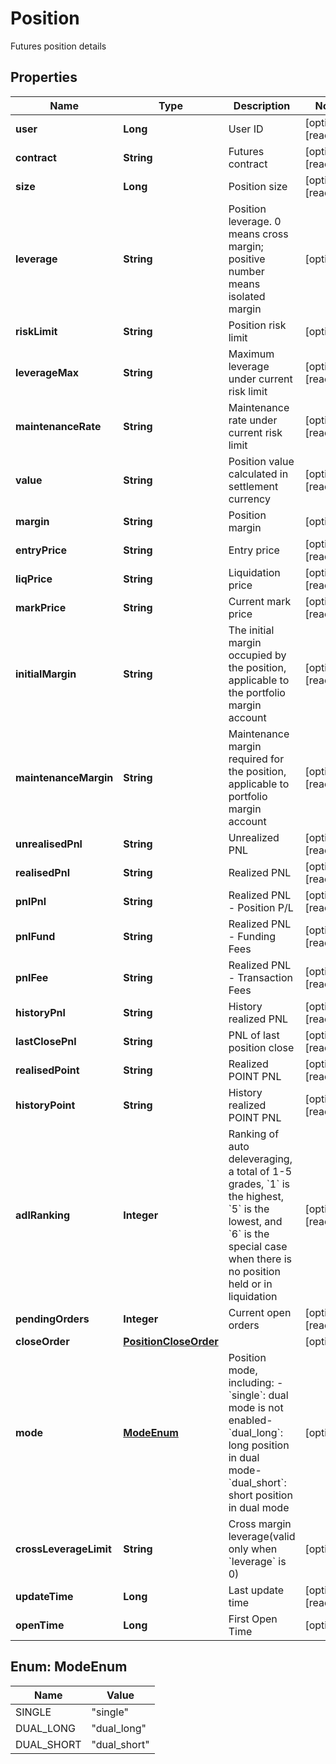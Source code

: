 
# Position

Futures position details

## Properties

Name | Type | Description | Notes
------------ | ------------- | ------------- | -------------
**user** | **Long** | User ID |  [optional] [readonly]
**contract** | **String** | Futures contract |  [optional] [readonly]
**size** | **Long** | Position size |  [optional] [readonly]
**leverage** | **String** | Position leverage. 0 means cross margin; positive number means isolated margin |  [optional]
**riskLimit** | **String** | Position risk limit |  [optional]
**leverageMax** | **String** | Maximum leverage under current risk limit |  [optional] [readonly]
**maintenanceRate** | **String** | Maintenance rate under current risk limit |  [optional] [readonly]
**value** | **String** | Position value calculated in settlement currency |  [optional] [readonly]
**margin** | **String** | Position margin |  [optional]
**entryPrice** | **String** | Entry price |  [optional] [readonly]
**liqPrice** | **String** | Liquidation price |  [optional] [readonly]
**markPrice** | **String** | Current mark price |  [optional] [readonly]
**initialMargin** | **String** | The initial margin occupied by the position, applicable to the portfolio margin account |  [optional] [readonly]
**maintenanceMargin** | **String** | Maintenance margin required for the position, applicable to portfolio margin account |  [optional] [readonly]
**unrealisedPnl** | **String** | Unrealized PNL |  [optional] [readonly]
**realisedPnl** | **String** | Realized PNL |  [optional] [readonly]
**pnlPnl** | **String** | Realized PNL - Position P/L |  [optional] [readonly]
**pnlFund** | **String** | Realized PNL -  Funding Fees |  [optional] [readonly]
**pnlFee** | **String** | Realized PNL - Transaction Fees |  [optional] [readonly]
**historyPnl** | **String** | History realized PNL |  [optional] [readonly]
**lastClosePnl** | **String** | PNL of last position close |  [optional] [readonly]
**realisedPoint** | **String** | Realized POINT PNL |  [optional] [readonly]
**historyPoint** | **String** | History realized POINT PNL |  [optional] [readonly]
**adlRanking** | **Integer** | Ranking of auto deleveraging, a total of 1-5 grades, &#x60;1&#x60; is the highest, &#x60;5&#x60; is the lowest, and &#x60;6&#x60; is the special case when there is no position held or in liquidation |  [optional] [readonly]
**pendingOrders** | **Integer** | Current open orders |  [optional] [readonly]
**closeOrder** | [**PositionCloseOrder**](PositionCloseOrder.md) |  |  [optional]
**mode** | [**ModeEnum**](#ModeEnum) | Position mode, including:  - &#x60;single&#x60;: dual mode is not enabled- &#x60;dual_long&#x60;: long position in dual mode- &#x60;dual_short&#x60;: short position in dual mode |  [optional]
**crossLeverageLimit** | **String** | Cross margin leverage(valid only when &#x60;leverage&#x60; is 0) |  [optional]
**updateTime** | **Long** | Last update time |  [optional] [readonly]
**openTime** | **Long** | First Open Time |  [optional]

## Enum: ModeEnum

Name | Value
---- | -----
SINGLE | &quot;single&quot;
DUAL_LONG | &quot;dual_long&quot;
DUAL_SHORT | &quot;dual_short&quot;

